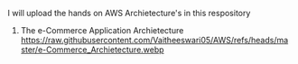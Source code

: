 I will upload the hands on AWS Archietecture's in this respository

1. The e-Commerce Application Archietecture
   https://raw.githubusercontent.com/Vaitheeswari05/AWS/refs/heads/master/e-Commerce_Archietecture.webp
   
